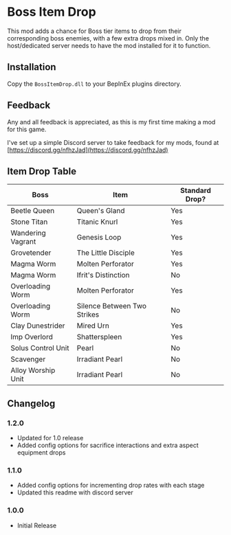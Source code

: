 # Boss Item Drop
This mod adds a chance for Boss tier items to drop from their corresponding boss enemies, with a few extra drops mixed in. Only the host/dedicated server needs to have the mod installed for it to function.

## Installation
Copy the `BossItemDrop.dll` to your BepInEx plugins directory.

## Feedback
Any and all feedback is appreciated, as this is my first time making a mod for this game.

I've set up a simple Discord server to take feedback for my mods, found at [https://discord.gg/nfhzJad](https://discord.gg/nfhzJad)

## Item Drop Table
| Boss | Item | Standard Drop? |
| -------- | ---------- | -------- |
| Beetle Queen | Queen's Gland | Yes |
| Stone Titan | Titanic Knurl | Yes |
| Wandering Vagrant | Genesis Loop | Yes |
| Grovetender | The Little Disciple | Yes |
| Magma Worm | Molten Perforator | Yes |
| Magma Worm | Ifrit's Distinction | No |
| Overloading Worm | Molten Perforator | Yes |
| Overloading Worm | Silence Between Two Strikes | No |
| Clay Dunestrider | Mired Urn | Yes |
| Imp Overlord | Shatterspleen | Yes |
| Solus Control Unit | Pearl | No |
| Scavenger | Irradiant Pearl | No |
| Alloy Worship Unit | Irradiant Pearl | No |

## Changelog
### 1.2.0
 - Updated for 1.0 release
 - Added config options for sacrifice interactions and extra aspect equipment drops
### 1.1.0
 - Added config options for incrementing drop rates with each stage
 - Updated this readme with discord server
### 1.0.0
 - Initial Release